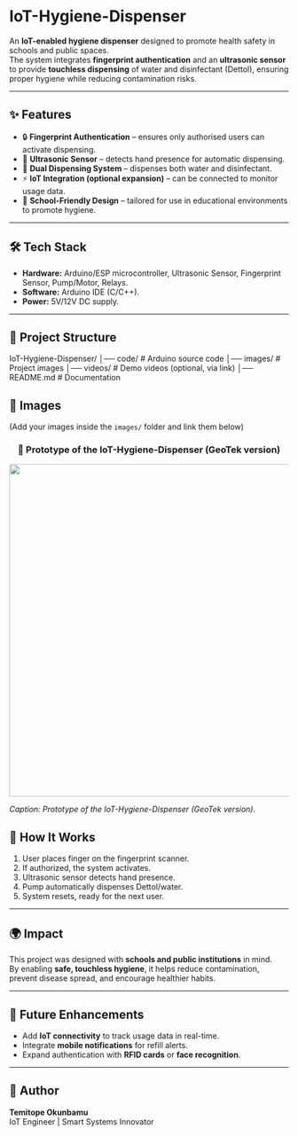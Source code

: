# IoT-Hygiene-Dispenser

An **IoT-enabled hygiene dispenser** designed to promote health safety in schools and public spaces.  
The system integrates **fingerprint authentication** and an **ultrasonic sensor** to provide **touchless dispensing** of water and disinfectant (Dettol), ensuring proper hygiene while reducing contamination risks.  

---

## ✨ Features
- 🔒 **Fingerprint Authentication** – ensures only authorised users can activate dispensing.  
- 📡 **Ultrasonic Sensor** – detects hand presence for automatic dispensing.  
- 🚰 **Dual Dispensing System** – dispenses both water and disinfectant.  
- ⚡ **IoT Integration (optional expansion)** – can be connected to monitor usage data.  
- 🏫 **School-Friendly Design** – tailored for use in educational environments to promote hygiene.  

---

## 🛠️ Tech Stack
- **Hardware:** Arduino/ESP microcontroller, Ultrasonic Sensor, Fingerprint Sensor, Pump/Motor, Relays.  
- **Software:** Arduino IDE (C/C++).  
- **Power:** 5V/12V DC supply.  

---

## 📂 Project Structure
IoT-Hygiene-Dispenser/
│── code/ # Arduino source code
│── images/ # Project images
│── videos/ # Demo videos (optional, via link)
│── README.md # Documentation


## 📸 Images
(Add your images inside the `images/` folder and link them below)

<h3 align="center">🔧  Prototype of the IoT-Hygiene-Dispenser (GeoTek version)</h3>
<p align="center">
  <img src ="images/IMG_4895.HEIC" width="600"/>
</p>

*Caption: Prototype of the IoT-Hygiene-Dispenser (GeoTek version).*



## 🚀 How It Works
1. User places finger on the fingerprint scanner.  
2. If authorized, the system activates.  
3. Ultrasonic sensor detects hand presence.  
4. Pump automatically dispenses Dettol/water.  
5. System resets, ready for the next user.  

---

## 🌍 Impact
This project was designed with **schools and public institutions** in mind.  
By enabling **safe, touchless hygiene**, it helps reduce contamination, prevent disease spread, and encourage healthier habits.  

---

## 🔮 Future Enhancements
- Add **IoT connectivity** to track usage data in real-time.  
- Integrate **mobile notifications** for refill alerts.  
- Expand authentication with **RFID cards** or **face recognition**.  

---

## 👤 Author
**Temitope Okunbamu**  
IoT Engineer | Smart Systems Innovator  
